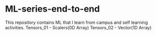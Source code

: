 # ML-series-end-to-end
This repository contains ML that I learn from campus and self learning activities.
Tensors_01 - Scalers(0D Array)
Tensors_02 - Vector(1D Array)

